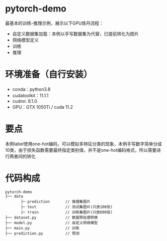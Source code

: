 # pytorch-demo
最基本的训练-推理示例，展示以下GPU炼丹流程：
* 自定义数据集加载：本例以手写数据集为代替，已提前转化为图片
* 网络模型定义
* 训练
* 推理

# 环境准备（自行安装）
* conda：python3.8
* cudatoolkit：11.1.1
* cudnn: 8.1.0
* GPU：GTX 1050Ti / cuda 11.2

# 要点
本例label使用one-hot编码，可以模拟多特征分类的现象，本例手写数字简单分成10类，由于损失函数需要最终指定类别值，并不是one-hot编码格式，所以需要进行两者间的转化

# 代码构成
```
pytorch-demo
├── data   
       ├─ prediction       // 推理集图片
       ├─ test             // 测试集图片(只放100张)
       ├─ train            // 训练集图片(只放600张)
├── dataset.py             // 数据预处理转换
├── model.py               // 自定义网络模型
├── main.py                // 训练
├── prediction.py          // 预测
```
